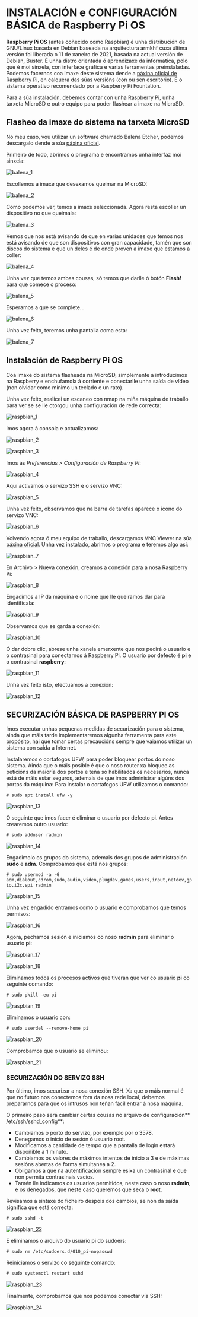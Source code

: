#	INSTALACIÓN e CONFIGURACIÓN BÁSICA de Raspberry Pi OS

**Raspberry Pi OS** (antes coñecido como Raspbian) é unha distribución de GNU/Linux basada en Debian baseada na arquitectura armkhf cuxa última versión foi liberada o 11 de xaneiro de 2021, basada na actual versión de Debian, Buster.  É unha distro orientada ó aprendizaxe da informática, polo que é moi sinxela, con interface gráfica e varias ferramentas preinstaladas. Podemos facernos coa imaxe deste sistema dende a [páxina oficial de Raspberry Pi](https://www.raspberrypi.org/software/operating-systems/), en calquera das súas versións (con ou sen escritorio). É o sistema operativo recomendado por a Raspberry Pi Fountation.

Para a súa instalación, debemos contar con unha Raspberry Pi, unha tarxeta MicroSD e outro equipo para poder flashear a imaxe na MicroSD. 

## Flasheo da imaxe do sistema na tarxeta MicroSD

No meu caso, vou utilizar un software chamado Balena Etcher, podemos descargalo dende a súa [páxina oficial](https://www.balena.io/etcher/).

Primeiro de todo, abrimos o programa e encontramos unha interfaz moi sinxela:

![balena_1](doc/img/rapbian-images/balena-1.PNG)


Escollemos a imaxe que desexamos queimar na MicroSD:

![balena_2](doc/img/rapbian-images/balena-2.PNG)


Como podemos ver, temos a imaxe seleccionada. Agora resta escoller un dispositivo no que queimala:

![balena_3](doc/img/rapbian-images/balena-3.PNG)


Vemos que nos está avisando de que en varias unidades que temos nos está avisando de que son dispositivos con gran capacidade, tamén que son discos do sistema e que un deles é de onde proven a imaxe que estamos a coller:

![balena_4](doc/img/rapbian-images/balena-4.PNG)

Unha vez que temos ambas cousas, só temos que darlle ó botón **Flash!** para que comece o proceso:

![balena_5](doc/img/rapbian-images/balena-5.PNG)

Esperamos a que se complete...

![balena_6](doc/img/rapbian-images/balena-6.PNG)

Unha vez feito, teremos unha pantalla coma esta:

![balena_7](doc/img/rapbian-images/balena-7.PNG)


## Instalación de Raspberry Pi OS

Coa imaxe do sistema flasheada na MicroSD, simplemente a introducimos na Raspberry e enchufamola á corriente e conectarlle unha saída de vídeo (non olvidar como mínimo un teclado e un rato).

Unha vez feito, realicei un escaneo con nmap na miña máquina de traballo para ver se se lle otorgou unha configuración de rede correcta:

![raspbian_1](doc/img/rapbian-images/1.PNG)

Imos agora á consola e actualizamos:

![raspbian_2](doc/img/rapbian-images/2.PNG)

![raspbian_3](doc/img/rapbian-images/3.PNG)

Imos ás _Preferencias > Configuración de Raspberry Pi_:

![raspbian_4](doc/img/rapbian-images/4.PNG)

Aquí activamos o servizo SSH e o servizo VNC:

![raspbian_5](doc/img/rapbian-images/5.PNG)

Unha vez feito, observamos que na barra de tarefas aparece o icono do servizo VNC:

![raspbian_6](doc/img/rapbian-images/6.PNG)

Volvendo agora ó meu equipo de traballo, descargamos VNC Viewer na súa [páxina oficial](https://www.realvnc.com/es/connect/download/viewer/). Unha vez instalado, abrimos o programa e teremos algo asi:

![raspbian_7](doc/img/rapbian-images/7.PNG)

En Archivo > Nueva conexión, creamos a conexión para a nosa Raspberry Pi:

![raspbian_8](doc/img/rapbian-images/8.PNG)

Engadimos a IP da máquina e o nome que lle queiramos dar para identificala:

![raspbian_9](doc/img/rapbian-images/9.PNG)

Observamos que se garda a conexión:

![raspbian_10](doc/img/rapbian-images/10.PNG)

Ó dar dobre clic, abrese unha xanela emerxente que nos pedirá o usuario e o contrasinal para conectarnos á Raspberry Pi. O usuario por defecto é **pi** e o contrasinal **raspberry**:

![raspbian_11](doc/img/rapbian-images/11.PNG)

Unha vez feito isto, efectuamos a conexión:

![raspbian_12](doc/img/rapbian-images/12.PNG)

## SECURIZACIÓN BÁSICA DE RASPBERRY PI OS

Imos executar unhas pequenas medidas de securización para o sistema, ainda que máis tarde implementaremos algunha ferramenta para este propósito, hai que tomar certas precaucións sempre que vaiamos utilizar un sistema con saída a Internet.

Instalaremos o cortafogos UFW, para poder bloquear portos do noso sistema. Ainda que o máis posible é que o noso router xa bloquee as peticións da maioría dos portos e teña só habilitados os necesarios, nunca está de máis estar seguros, ademais de que imos administrar algúns dos portos da máquina:
Para instalar o cortafogos UFW utilizamos o comando:

`# sudo apt install ufw -y`

![raspbian_13](doc/img/rapbian-images/13.PNG)

O seguinte que imos facer é eliminar o usuario por defecto pi. Antes crearemos outro usuario:

`# sudo adduser radmin`

![raspbian_14](doc/img/rapbian-images/14.PNG)

Engadimolo os grupos do sistema, ademais dos grupos de administración **sudo** e **adm**. Comprobamos que está nos grupos:

`# sudo usermod -a -G adm,dialout,cdrom,sudo,audio,video,plugdev,games,users,input,netdev,gpio,i2c,spi radmin`

![raspbian_15](doc/img/rapbian-images/15.PNG)

Unha vez engadido entramos como o usuario e comprobamos que temos permisos:

![raspbian_16](doc/img/rapbian-images/16.PNG)

Agora, pechamos sesión e iniciamos co noso **radmin** para eliminar o usuario **pi**:

![raspbian_17](doc/img/rapbian-images/17.PNG)

![raspbian_18](doc/img/rapbian-images/18.PNG)

Eliminamos todos os procesos activos que tiveran que ver co usuario **pi** co seguinte comando:

`# sudo pkill -eu pi`

![raspbian_19](doc/img/rapbian-images/19.PNG)

Eliminamos o usuario con:

`# sudo userdel --remove-home pi`

![raspbian_20](doc/img/rapbian-images/20.PNG)

Comprobamos que o usuario se eliminou:

![raspbian_21](doc/img/rapbian-images/21.PNG)

### SECURIZACIÓN DO SERVIZO SSH

Por último, imos securizar a nosa conexión SSH. Xa que o máis normal é que no futuro nos conectemos fora da nosa rede local, debemos prepararnos para que os intrusos non teñan fácil entrar á nosa máquina.

O primeiro paso será cambiar certas cousas no arquivo de configuración** /etc/ssh/sshd_config**:
- Cambiamos o porto do servizo, por exemplo por o 3578.
- Denegamos o inicio de sesión ó usuario root.
- Modificamos a cantidade de tempo que a pantalla de login estará dispoñible a 1 minuto.
- Cambiamos os valores de máximos intentos de inicio a 3 e de máximas sesións abertas de forma simultanea a 2.
- Obligamos a que na autentificación sempre esixa un contrasinal e que non permita contrasinais vacíos.
- Tamén lle indicamos os usuarios permitidos, neste caso o noso **radmin**, e os denegados, que neste caso queremos que sexa o **root**. 



Revisamos a sintaxe do ficheiro despois dos cambios, se non da saída significa que está correcta:

`# sudo sshd -t`

![raspbian_22](doc/img/rapbian-images/22.PNG)

E eliminamos o arquivo do usuario pi do sudoers:

`# sudo rm /etc/sudoers.d/010_pi-nopasswd`

Reiniciamos o servizo co seguinte comando:

`# sudo systemctl restart sshd`

![raspbian_23](doc/img/rapbian-images/23.PNG)

Finalmente, comprobamos que nos podemos conectar vía SSH:

![raspbian_24](doc/img/rapbian-images/24.PNG)

